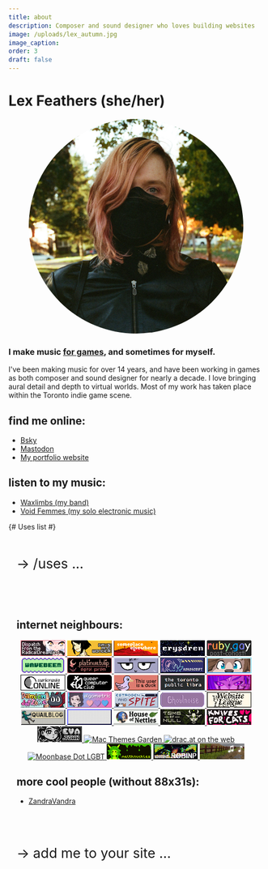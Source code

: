 ```yaml
---
title: about
description: Composer and sound designer who loves building websites
image: /uploads/lex_autumn.jpg
image_caption: 
order: 3
draft: false
---
```

<h1>Lex Feathers <span class="faded">(she/her)</span></h1>

<figure transform-images="">
  <img src="/uploads/lex_autumn.jpg" alt="Lex Feathers" loading="lazy" style="border-radius: 340px;" />
  <!-- <figcaption>{{ image_caption }}</figcaption> -->
</figure>

### I make music [for games](https://portfolio.lexfeathers.ca), and sometimes for myself. 
I've been making music for over 14 years, and have been working in games as both composer and sound designer for nearly a decade. I love bringing aural detail and depth to virtual worlds. Most of my work has taken place within the Toronto indie game scene. 

## find me online:
- [Bsky](https://bsky.app/profile/lexfeathers.ca)
- [Mastodon](https://tenforward.social/@lexfeathers)
- [My portfolio website](https://portfolio.lexfeathers.ca)

## listen to my music:
- [Waxlimbs (my band)](https://waxlimbs.bandcamp.com/)
- [Void Femmes (my solo electronic music)](https://voidfemmes.bandcamp.com/)

<style>
  details {
    margin: 2rem auto;
  }

  summary {
    font-size: 20pt;
    background-color: var(--colour-lighter-background);
    color: var(--colour-secondary);
    box-shadow: 0px 6px 4px var(--colour-background) !important;
    border: 2px solid var(--colour-secondary);
    border-radius: 4px;
    padding: 1rem;
  }

  summary::marker {
    content: '→ ';
  }

  summary::after {
    content: " ...";
  }

  details[open] summary::after {
    content: none;
  }

  details[open] summary::marker {
    content: '↴ ';
  }
  .cool-links:not(:last-child) {
    border: 2px solid var(--colour-secondary);
    border-radius: 4px;
    padding: 1rem;

  }
  .cool-links:not(:last-child), .cool-links:not(:last-child) * {
    background-color: var(--colour-lighter-background);
  }

  #cool-buttons {
    text-align: center;
  }
</style>

{# Uses list #}
<details>
  <summary>/uses</summary>
  <p>Here's a non-exhaustive list of tools I use.</p>

  <div class="content-box">
    <ul>
    <h2>Music software and gear</h2>
      <h3>Studio and recording:</h3>
      <ul>
        <li>Ableton Live 11</li>
        <li>Arturia Audiofuse Studio</li>
        <li>Revv G20</li>
        <li>Shure sm7b</li>
        <li>Lindell 6x500 mic preamp</li>
        <li>Neumann KH 120 A's</li>
        <li>Audio Technica ATH-M50x</li>
      </ul>
      <h3>Instruments:</h3>
        <ul>
          <li>Dingwall NG2 bass guitar - Ducati Pearl White</li>
          <li>EVH Wolfgang Special Stealth</li>
          <ul>
            <li>Neck: Dimarzio PAF Pro</li>
            <li>Bridge: Dimarzio X2N</li>
            <li>Mods: Dual coil split</li>
          </ul>
          <li>Ibanez S561, pink</li>
          <li>Squire Classic Vibe Starcaster, Sunburst</li>
          <li>Moog Sub 37 Tribute</li>
          <li>Expressive E Osmose</li>
          <li>Arturia Minibrute</li>
          <li>Teengage Engineering PO-12</li>
          <li>Modular synthesizer</li>
            <ul>
              <li>...too much flux to keep track.</li>
            </ul>
          <li><a href="/posts/voidfemmes-sixninehaus-2024/">Remington Remette (March 1939)</a></li>
        </ul>
      <h2>Other</h2>
      <h3>Peripherals:</h3>
        <ul>
          <li>Keyboard: Mode Sonnet (r1)</li>
          <ul>
            <li>Switches: lubed ergo clears</li>
            <li>Caps: Toshi Industrial GSA Retro High-light Legendless</li>
            <li>Top: crema</li>
            <li>Bottom: white</li>
            <li>Accent: black</li>
            <li>Setup: stack-mount</li>
          </ul>
          <li>Mouse: Logitech MX Vertical</li>
        </ul>
      <h3>Misc software:</h3>
        <ul>
          <li>VS Code</li>
          <li>zsh</li>
          <li>Obsidian</li>
          <li>Firefox Developer Edition</li>
          <li>Static site generator: <a href="https://lume.land" target="_blank">Lume</a> (this site)</li>
        </ul>
    </ul>
  </div>
</details>


<div class="cool-links" transform-images="">

  <h2>internet neighbours:</h2>
  <div id="cool-buttons">
    <a href="https://blog.radicaldream.land" target="_blank">
      <img width="88" height="31" alt="Radicaldreamland" title="Radicaldreamland" src="/uploads/radicaldreamland.gif" />
    </a>
    <a href="https://blog.aurahack.jp" target="_blank">
      <img width="88" height="31" alt="Aurahack" title="Aurahack" src="/uploads/aurahack88x31.gif" />
    </a>
    <a href="https://blog.someplace-else.xyz/" target="_blank">
      <img width="88" height="31" alt="Someplace elsewhere - Nat Clayton" title="Someplace elsewhere - Nat Clayton" src="/uploads/elsewhere.gif" />
    </a>
    <a href="https://erysdren.me/" target="_blank">
      <img width="88" height="31" alt="Erysdren" title="Erysdren" src="/uploads/erysdren_88x31.png" />
    </a>
    <a href="https://ruby.gay" target="_blank">
      <img width="88" height="31" alt="Ruby.gay" title="Ruby.gay" src="/uploads/ruby.gay.gif" />
    </a>
    <a href="https://wavebeem.com" target="_blank">
      <img width="88" height="31" alt="wavebeem" title="wavebeem" src="/uploads/wavebeem.gif" />
    </a>
    <a href="https://platinumtulip.garden" target="_blank">
      <img width="88" height="31" alt="PlatinumTulip" title="PlatinumTulip" src="/uploads/tulip88x31.gif" />
    </a>
    <a href="https://renkotsuban.com" target="_blank">
      <img width="88" height="31" alt="Renkotsuban" title="Renkotsuban" src="/uploads/renkotsuban.com.gif" />
    </a>
    <a href="https://kokoscript.com" target="_blank">
      <img width="88" height="31" alt="Kokoscript" title="Kokoscript" src="/uploads/kokoscript.gif" />
    </a>
    <a href="https://auratriolo.com/blog" target="_blank">
      <img width="88" height="31" alt="Aura" title="Aura" src="/uploads/aura-pixelbanner.gif" />
    </a>
    <a href="https://suricrasia.online" target="_blank">
      <img width="88" height="31" alt="Suricrasia Online" title="Suricrasia Online" src="/uploads/suricrasia.gif" />
    </a>
    <a href="https://queercomputerclub.ca" target="_blank">
      <img width="88" height="31" alt="Queer Computer Club" title="Queer Computer Club" src="/uploads/qcc_88x31.png" />
    </a>
    <a href="https://wowperfect.net/" title="wowperfect.net" target="_blank">
      <img src="/uploads/wowperfect88x31.png" title="wowperfect.net" alt="wowperfect.net" />
    </a>
    <a href="https://torontopubliclibra.com/" title="torontopubliclibra.com" target="_blank">
      <img src="/uploads/torontopubliclibra-88x31.gif" title="Toronto Public Libra" alt="Toronto Public Libra" />
    </a>
    <a href="https://neuroknives.com" title="neuroknives.com" target="_blank">
      <img src="/uploads/neuroknives_88_31_Button_005.png" title="Neuroknives" alt="Neuroknives" />
    </a>
    <a href="https://damien.zone" title="damien dot zone" target="_blank">
      <img src="/uploads/88x31_damien.png" alt="damien dot zone" />
    </a>
    <a href="https://algometric.pink" title="Algometric.pink" target="_blank">
      <img src="/uploads/algobutton.gif" alt="algometric" title="algometric" />
    </a>
    <a href="https://estrogenandspite.neocities.org" title="Estrogen and Spite Neocities" target="_blank">
      <img src="/uploads/easbutton.png" alt="Estrogen and Spite" />
    </a>
    <a href="https://ghoulnoise.com" title="Ghoulnoise">
      <img src="/uploads/ghoulnoise-button.gif" alt="Ghoulnoise" />
    </a>
    <a href="https://websiteleague.org" title="Website League">
      <img src="/uploads/wl-88x31.png" alt="Website League" />
    </a>
    <a href="https://blog.curiousquail.com" title="Curious Quail">
      <img src="/uploads/quailblog_8831.png" width="88" height="31" alt="small icon that reads QUAILBLOG with an image of a character with a beak">
    </a>
    <a href="https://theworksofegan.net/" title="The Works of Egan">
      <img src="/uploads/twoe-button.gif" width="88" height="31" alt="The Works of Egan">
    </a>
    <a href="https://nex-3.com" title="House of Nettles">
      <img src="/uploads/house-of-nettles.gif" width="88" height="31" alt="House of Nettles">
    </a>
    <a href="https://www.tombofnull.art/" title="Tomb of Null">
      <img src="/uploads/tombofnull_88x31.gif" width="88" height="31" alt="Tomb of Null">
    </a>
    <a href="https://knivesforcats.online" target="_blank">
      <img width="88" height="31" alt="knives for cats dot online" title="knivesforcats.online" src="https://github.com/celechii/celechii.github.io/blob/main/knivesforcats88x31.png?raw=true" style="image-rendering:pixelated;"/>
    </a>
    <a href="https://eva.town" target="_blank">
      <img width="88" height="31" alt="Eva Decker" title="Eva Decker" src="/uploads/eva-town_88x31png.png" style="image-rendering:pixelated;"/>
    </a>
    <a href="https://macthemes.garden" title="Mac Themes Garden">
      <img src="https://macthemes.garden/buttons/88x31_macthemes.garden.png" alt="Mac Themes Garden" style="image-rendering:pixelated;"/>
    </a>
    <a href="https://drac.at" target="_blank" rel="noopener">
      <img src="https://drac.at/links/dracat-now-animated.gif" alt="drac.at on the web" width="88" height="31" decoding="async" loading="lazy" />
    </a>
    <a href="https://moonbase.lgbt" title="Moonbase Dot LGBT" target="_blank">
      <img src="https://moonbase.lgbt/88x31/moonbase.gif" alt="Moonbase Dot LGBT" width="88" height="31" style="image-rendering:pixelated;" />
    </a>
    <a href="https://meltknuckles.net/" title="Meltknuckles" target="_blank">
      <img src="/uploads/meltknuckles88x31.gif" alt="Meltknuckles" width="88" height="31" style="image-rendering:pixelated;" />
    </a>
    <a href="https://robinproblem.art" title="Robin Problem" target="_blank">
      <img src="/uploads/robin88x31.jpg" alt="Robin Problem" width="88" height="31" style="image-rendering:pixelated;" />
    </a>
    <a href="https://shareanecdotes.neocities.org/" title="Shareanecdotes" target="_blank">
      <img src="/uploads/share88x31.jpg" alt="Shareanecdotes" width="88" height="31" style="image-rendering:pixelated;" />
    </a>
  </div>

  ## more cool people (without 88x31s):
  - [ZandraVandra](https://zandravandra.com)
</div>


<!-- My 88x31 link -->
<details>
  <summary>add me to your site</summary>

  <p>Copy the following 88x31 code and paste it on your website :)</p>

  <div class="content-box" style="padding: 1rem">
    <!-- <p style="text-align: center;">add me to your site </p> -->
    <div style="margin:2rem"></div>
    <a href="https://lexfeathers.ca" target="_blank">
      <img class="my-88x31" width="88" height="31" alt="Lex Feathers" title="Lex Feathers" style="display: block; margin: auto;"
        src="https://lexfeathers.ca/uploads/lexfeathers88x31.gif" />
    </a>
    <p>Embed code:</p>
    <textarea name="buttoncode" class="center" spellcheck="false" aria-label="Button code" onclick="this.select()"
      style="width: 100%; height: 100px; resize: none;"><a href="https://lexfeathers.ca" target="_blank"><img width="88" height="31" alt="Lex Feathers" title="Lex Feathers" src="https://lexfeathers.ca/uploads/lexfeathers88x31.gif" style="image-rendering:pixelated;"/></a></textarea>
  </div>
  <!-- Eggbug badge -->
  <div class="cool-links" style="margin-top: 1rem;">
    <img id="eggbug-bye" width="88" height="31"
      alt="We're gonna miss you eggbug" title="We're gonna miss you eggbug"
      src="/uploads/8831a_cohost_safetravelslittleguyweregonnamissyou.png" />
  </div>
</details>
